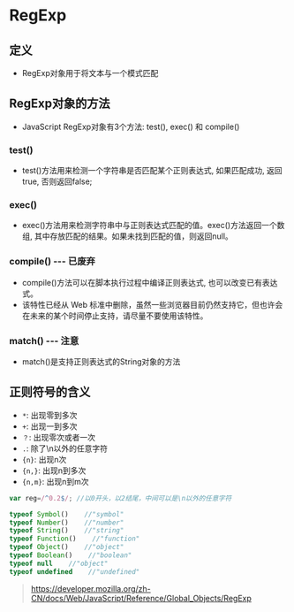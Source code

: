 # RegExp
## 定义
- RegExp对象用于将文本与一个模式匹配


## RegExp对象的方法
- JavaScript RegExp对象有3个方法: test(), exec() 和 compile()

### test()
- test()方法用来检测一个字符串是否匹配某个正则表达式, 如果匹配成功, 返回true, 否则返回false;

### exec()
- exec()方法用来检测字符串中与正则表达式匹配的值。exec()方法返回一个数组, 其中存放匹配的结果。如果未找到匹配的值，则返回null。

### compile() --- 已废弃
- compile()方法可以在脚本执行过程中编译正则表达式, 也可以改变已有表达式。
- 该特性已经从 Web 标准中删除，虽然一些浏览器目前仍然支持它，但也许会在未来的某个时间停止支持，请尽量不要使用该特性。

### match() --- 注意
- match()是支持正则表达式的String对象的方法

## 正则符号的含义

- `*`: 出现零到多次
- `+`: 出现一到多次
- `？`: 出现零次或者一次
- `.`: 除了\n以外的任意字符
- `{n}`: 出现n次
- `{n,}`: 出现n到多次
- `{n,m}`: 出现n到m次

``` javascript
var reg=/^0.2$/; //以0开头，以2结尾，中间可以是\n以外的任意字符

typeof Symbol()    //"symbol"
typeof Number()    //"number"
typeof String()    //"string"
typeof Function()    //"function"
typeof Object()    //"object"
typeof Boolean()    //"boolean"
typeof null    //"object"
typeof undefined    //"undefined"
```

> https://developer.mozilla.org/zh-CN/docs/Web/JavaScript/Reference/Global_Objects/RegExp